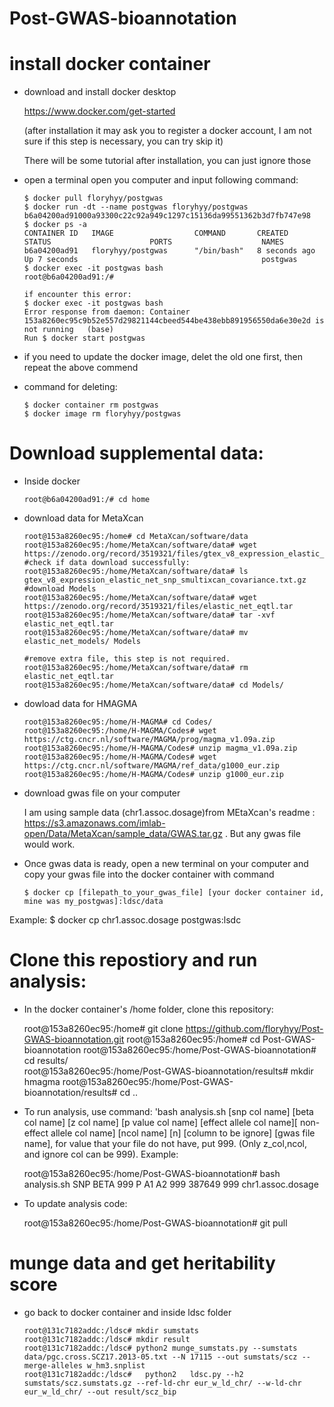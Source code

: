 # Post-GWAS-bioannotation

# install docker container
  - download and install docker desktop
  
    https://www.docker.com/get-started
    
    (after installation it may ask you to register a docker account, I am not sure if this step is necessary, you can try skip it)
    
    There will be some tutorial after installation, you can just ignore those
    
  - open a terminal open you computer and input following command:
    
        $ docker pull floryhyy/postgwas
        $ docker run -dt --name postgwas floryhyy/postgwas
        b6a04200ad91000a93300c22c92a949c1297c15136da99551362b3d7fb747e98
        $ docker ps -a
        CONTAINER ID   IMAGE                  COMMAND       CREATED         STATUS                      PORTS                    NAMES
        b6a04200ad91   floryhyy/postgwas      "/bin/bash"   8 seconds ago   Up 7 seconds                                         postgwas
        $ docker exec -it postgwas bash
        root@b6a04200ad91:/#
        
        if encounter this error:
        $ docker exec -it postgwas bash                                                                                        
        Error response from daemon: Container 153a8260ec95c9b52e557d29821144cbeed544be438ebb891956550da6e30e2d is not running   (base) 
        Run $ docker start postgwas
        
  - if you need to update the docker image, delet the old one first, then repeat the above commend
  - command for deleting:
      
        $ docker container rm postgwas  
        $ docker image rm floryhyy/postgwas  

# Download supplemental data:
  - Inside docker
        
        root@b6a04200ad91:/# cd home
  
  - download data for MetaXcan
  
        root@153a8260ec95:/home# cd MetaXcan/software/data
        root@153a8260ec95:/home/MetaXcan/software/data# wget https://zenodo.org/record/3519321/files/gtex_v8_expression_elastic_net_snp_smultixcan_covariance.txt.gz
        #check if data download successfully:
        root@153a8260ec95:/home/MetaXcan/software/data# ls                                                                      gtex_v8_expression_elastic_net_snp_smultixcan_covariance.txt.gz 
        #download Models
        root@153a8260ec95:/home/MetaXcan/software/data# wget https://zenodo.org/record/3519321/files/elastic_net_eqtl.tar
        root@153a8260ec95:/home/MetaXcan/software/data# tar -xvf elastic_net_eqtl.tar
        root@153a8260ec95:/home/MetaXcan/software/data# mv elastic_net_models/ Models 
        
        #remove extra file, this step is not required.
        root@153a8260ec95:/home/MetaXcan/software/data# rm elastic_net_eqtl.tar  
        root@153a8260ec95:/home/MetaXcan/software/data# cd Models/ 
        
  - dowload data for HMAGMA
        
        root@153a8260ec95:/home/H-MAGMA# cd Codes/ 
        root@153a8260ec95:/home/H-MAGMA/Codes# wget https://ctg.cncr.nl/software/MAGMA/prog/magma_v1.09a.zip  
        root@153a8260ec95:/home/H-MAGMA/Codes# unzip magma_v1.09a.zip   
        root@153a8260ec95:/home/H-MAGMA/Codes# wget https://ctg.cncr.nl/software/MAGMA/ref_data/g1000_eur.zip 
        root@153a8260ec95:/home/H-MAGMA/Codes# unzip g1000_eur.zip    
  
  - download gwas file on your computer
 
    I am using sample data (chr1.assoc.dosage)from MEtaXcan's readme : https://s3.amazonaws.com/imlab-open/Data/MetaXcan/sample_data/GWAS.tar.gz . But any gwas file would work.
    
  - Once gwas data is ready, open a new terminal on your computer and copy your gwas file into the docker container with command
  
        $ docker cp [filepath_to_your_gwas_file] [your docker container id, mine was my_postgwas]:ldsc/data
  
  Example: $ docker cp chr1.assoc.dosage postgwas:lsdc   
  
# Clone this repostiory and run analysis:
  - In the docker container's /home folder, clone this repository:
  
      root@153a8260ec95:/home# git clone https://github.com/floryhyy/Post-GWAS-bioannotation.git
      root@153a8260ec95:/home# cd Post-GWAS-bioannotation
      root@153a8260ec95:/home/Post-GWAS-bioannotation# cd results/                                                            
      root@153a8260ec95:/home/Post-GWAS-bioannotation/results# mkdir hmagma
      root@153a8260ec95:/home/Post-GWAS-bioannotation/results# cd ..
      
  - To run analysis, use command: 'bash analysis.sh [snp col name] [beta col name] [z col name] [p value col name] [effect allele col name][ non-effect allele col name] [ncol name] [n] [column to be ignore] [gwas file name], for value that your file do not have, put 999. (Only z_col,ncol, and ignore col can be 999).
      Example:
      
      root@153a8260ec95:/home/Post-GWAS-bioannotation# bash analysis.sh SNP BETA 999 P A1 A2 999 387649 999 chr1.assoc.dosage 
      
  - To update analysis code:
      
      root@153a8260ec95:/home/Post-GWAS-bioannotation# git pull
      
  
  
# munge data and get heritability score
  - go back to docker container and inside ldsc folder

        root@131c7182addc:/ldsc# mkdir sumstats
        root@131c7182addc:/ldsc# mkdir result
        root@131c7182addc:/ldsc# python2 munge_sumstats.py --sumstats data/pgc.cross.SCZ17.2013-05.txt --N 17115 --out sumstats/scz --merge-alleles w_hm3.snplist
        root@131c7182addc:/ldsc#   python2   ldsc.py --h2 sumstats/scz.sumstats.gz --ref-ld-chr eur_w_ld_chr/ --w-ld-chr eur_w_ld_chr/ --out result/scz_bip


  

